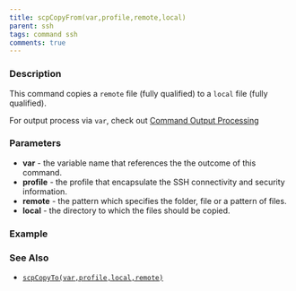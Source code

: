 ```yaml
---
title: scpCopyFrom(var,profile,remote,local)
parent: ssh
tags: command ssh
comments: true
---
```



### Description
This command copies a `remote` file (fully qualified) to a `local` file (fully qualified).

For output process via `var`, check out [Command Output Processing](index#command-output-processing)


### Parameters
- **var** \- the variable name that references the the outcome of this command.
- **profile** \- the profile that encapsulate the SSH connectivity and security information.
- **remote** \- the pattern which specifies the folder, file or a pattern of files.
- **local** \- the directory to which the files should be copied.


### Example


### See Also
- [`scpCopyTo(var,profile,local,remote)`](scpCopyTo(var,profile,local,remote))